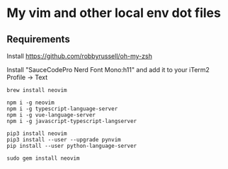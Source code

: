 # My vim and other local env dot files

## Requirements

Install https://github.com/robbyrussell/oh-my-zsh

Install "SauceCodePro Nerd Font Mono:h11" and add it to your iTerm2 Profile -> Text

    brew install neovim

    npm i -g neovim
    npm i -g typescript-language-server
    npm i -g vue-language-server
    npm i -g javascript-typescript-langserver

    pip3 install neovim
    pip3 install --user --upgrade pynvim
    pip install --user python-language-server

    sudo gem install neovim
